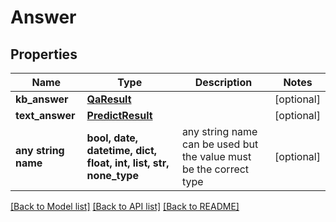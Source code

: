 # Answer


## Properties
Name | Type | Description | Notes
------------ | ------------- | ------------- | -------------
**kb_answer** | [**QaResult**](QaResult.md) |  | [optional] 
**text_answer** | [**PredictResult**](PredictResult.md) |  | [optional] 
**any string name** | **bool, date, datetime, dict, float, int, list, str, none_type** | any string name can be used but the value must be the correct type | [optional]

[[Back to Model list]](../README.md#documentation-for-models) [[Back to API list]](../README.md#documentation-for-api-endpoints) [[Back to README]](../README.md)


